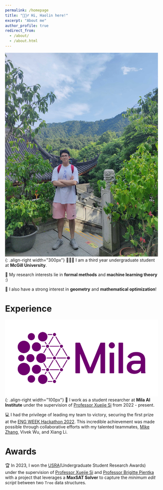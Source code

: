 ```yaml
---
permalink: /homepage
title: "🙋🏻‍♂️ Hi, Haolin here!"
excerpt: "About me"
author_profile: true
redirect_from: 
  - /about/
  - /about.html
---
```


![shangtianzhu](/images/shangtianzhu.jpg){: .align-right width="300px"}
👨🏻‍💻 I am a third year undergraduate student at **McGill University**.

📝 My research interests lie in **formal methods** and **machine learning theory** :)

🧮 I also have a strong interest in **geometry** and **mathematical optimization**!

# Experience

![mila](/images/Logo_Mila_horizontal.png){: .align-right width="100px"}
🔬 I work as a student researcher at **Mila AI Institute** under the supervision of [Professor Xuejie Si](https://www.cs.toronto.edu/~six/) from 2022 - present.

💻 I had the privilege of leading my team to victory, securing the first prize at the [ENG WEEK Hackathon 2022](https://engweek.ca/). This incredible achievement was made possible through collaborative efforts with my talented teammates, [Mike Zhang](https://www.linkedin.com/in/mikezhang08/?originalSubdomain=ca), Vivek Wu, and Xiang Li.

# Awards
🏆 In 2023, I won the [USRA](https://www.mcgill.ca/science/research/undergraduate-research/nserc)(Undergraduate Student Research Awards) under the supervision of [Professor Xuejie Si](https://www.cs.toronto.edu/~six/) and [Professor Brigitte Pientka](https://www.cs.mcgill.ca/~bpientka/) with a project that leverages a **MaxSAT Solver** to capture the *minimum edit script* between two `Tree` data structures.

